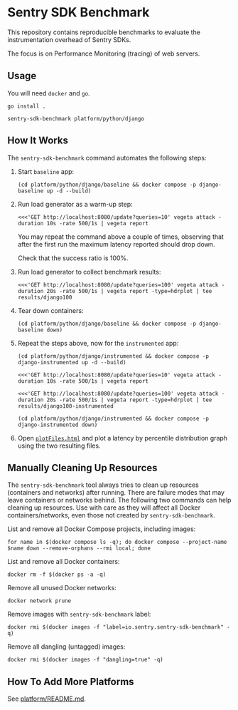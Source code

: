 # Sentry SDK Benchmark

This repository contains reproducible benchmarks to evaluate the instrumentation overhead of Sentry SDKs.

The focus is on Performance Monitoring (tracing) of web servers.

## Usage

You will need `docker` and `go`.

```shell
go install .
```

```shell
sentry-sdk-benchmark platform/python/django
```

## How It Works

The `sentry-sdk-benchmark` command automates the following steps:

1. Start `baseline` app:

    ```shell
    (cd platform/python/django/baseline && docker compose -p django-baseline up -d --build)
    ```

2. Run load generator as a warm-up step:

    ```shell
    <<<'GET http://localhost:8080/update?queries=10' vegeta attack -duration 10s -rate 500/1s | vegeta report
    ```

    You may repeat the command above a couple of times, observing that after the first run the maximum latency reported should drop down.

    Check that the success ratio is 100%.

3. Run load generator to collect benchmark results:

    ```shell
    <<<'GET http://localhost:8080/update?queries=100' vegeta attack -duration 20s -rate 500/1s | vegeta report -type=hdrplot | tee results/django100
    ```

4. Tear down containers:

    ```shell
    (cd platform/python/django/baseline && docker compose -p django-baseline down)
    ```

5. Repeat the steps above, now for the `instrumented` app:

    ```shell
    (cd platform/python/django/instrumented && docker compose -p django-instrumented up -d --build)
    ```

    ```shell
    <<<'GET http://localhost:8080/update?queries=10' vegeta attack -duration 10s -rate 500/1s | vegeta report
    ```

    ```shell
    <<<'GET http://localhost:8080/update?queries=100' vegeta attack -duration 20s -rate 500/1s | vegeta report -type=hdrplot | tee results/django100-instrumented
    ```

    ```shell
    (cd platform/python/django/instrumented && docker compose -p django-instrumented down)
    ```

6. Open [`plotFiles.html`](tool/plot-hdr-histogram/plotFiles.html) and plot a latency by percentile distribution graph using the two resulting files.

## Manually Cleaning Up Resources

The `sentry-sdk-benchmark` tool always tries to clean up resources (containers and networks) after running. There are failure modes that may leave containers or networks behind. The following two commands can help cleaning up resources. Use with care as they will affect all Docker containers/networks, even those not created by `sentry-sdk-benchmark`.

List and remove all Docker Compose projects, including images:

```shell
for name in $(docker compose ls -q); do docker compose --project-name $name down --remove-orphans --rmi local; done
```

List and remove all Docker containers:

```shell
docker rm -f $(docker ps -a -q)
```

Remove all unused Docker networks:

```shell
docker network prune
```

Remove images with `sentry-sdk-benchmark` label:

```shell
docker rmi $(docker images -f "label=io.sentry.sentry-sdk-benchmark" -q)
```

Remove all dangling (untagged) images:

```shell
docker rmi $(docker images -f "dangling=true" -q)
```

## How To Add More Platforms

See [platform/README.md](platform/README.md).
